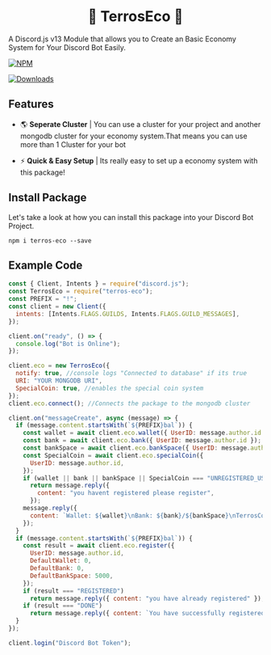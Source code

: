 <h1 align="center">
    💸 TerrosEco 💸
</h1>

A Discord.js v13 Module that allows you to Create an Basic Economy System for Your Discord Bot Easily.

[![NPM](https://nodei.co/npm/terros-eco.png)](https://www.npmjs.com/package/terros-eco)

[![Downloads](https://img.shields.io/npm/dt/terros-eco?logo=npm&style=flat-square)](https://www.npmjs.com/package/terros-eco)

## Features

- 🌎 <b>Seperate Cluster</b> | You can use a cluster for your project and another mongodb cluster for your economy system.That means you can use more than 1 Cluster for your bot

- ⚡️ <b>Quick & Easy Setup</b> | Its really easy to set up a economy system with this package!

## Install Package

Let's take a look at how you can install this package into your Discord Bot Project.

`npm i terros-eco --save`

## Example Code

```js
const { Client, Intents } = require("discord.js");
const TerrosEco = require("terros-eco");
const PREFIX = "!";
const client = new Client({
  intents: [Intents.FLAGS.GUILDS, Intents.FLAGS.GUILD_MESSAGES],
});

client.on("ready", () => {
  console.log("Bot is Online");
});

client.eco = new TerrosEco({
  notify: true, //console logs "Connected to database" if its true
  URI: "YOUR MONGODB URI",
  SpecialCoin: true, //enables the special coin system
});
client.eco.connect(); //Connects the package to the mongodb cluster

client.on("messageCreate", async (message) => {
  if (message.content.startsWith(`${PREFIX}bal`)) {
    const wallet = await client.eco.wallet({ UserID: message.author.id });
    const bank = await client.eco.bank({ UserID: message.author.id });
    const bankSpace = await client.eco.bankSpace({ UserID: message.author.id });
    const SpecialCoin = await client.eco.specialCoin({
      UserID: message.author.id,
    });
    if (wallet || bank || bankSpace || SpecialCoin === "UNREGISTERED_USER")
      return message.reply({
        content: "you havent registered please register",
      });
    message.reply({
      content: `Wallet: ${wallet}\nBank: ${bank}/${bankSpace}\nTerrosCoins: ${SpecialCoin}`,
    });
  }
  if (message.content.startsWith(`${PREFIX}bal`)) {
    const result = await client.eco.register({
      UserID: message.author.id,
      DefaultWallet: 0,
      DefaultBank: 0,
      DefaultBankSpace: 5000,
    });
    if (result === "REGISTERED")
      return message.reply({ content: "you have already registered" });
    if (result === "DONE")
      return message.reply({ content: `You have successfully registered` });
  }
});

client.login("Discord Bot Token");
```
